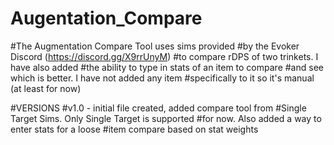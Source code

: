 # Augentation_Compare

#The Augmentation Compare Tool uses sims provided
#by the Evoker Discord (https://discord.gg/X9rrUnyM)
#to compare rDPS of two trinkets. I have also added
#the ability to type in stats of an item to compare
#and see which is better. I have not added any item
#specifically to it so it's manual (at least for now)

#VERSIONS
#v1.0 - initial file created, added compare tool from
#Single Target Sims. Only Single Target is supported
#for now. Also added a way to enter stats for a loose
#item compare based on stat weights